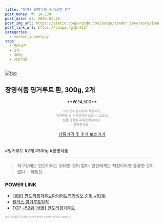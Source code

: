 ```yaml
--- 
title: "특가! 장명식품 핑거루트 환" 
post_money: ₩. 14,500 
post_date: dt. 2020.01.29 
post_img_url: https://static.coupangcdn.com/image/vendor_inventory/images/2018/06/28/15/1/9da0b9ee-7abd-4a4e-a4e4-d0a6a18717c6.jpg 
post_link_url: https://coupa.ng/bnFzLf 
categories: 
  - vendor_inventory 
tags: 
  - 핑거루트 
  - 2개 
  - 300g 
  - 장명식품 
--- 
```

[![foo](https://static.coupangcdn.com/image/vendor_inventory/images/2018/06/28/15/1/9da0b9ee-7abd-4a4e-a4e4-d0a6a18717c6.jpg)](https://coupa.ng/bnFzLf) 

## 장명식품 핑거루트 환, 300g, 2개 
<p style="text-align: center;">**₩ 14,500**</p> 
<p style="text-align: center;"><span style="color: #898c8f; font-family: Georgia,Times,serif; font-size: 0.75em;">2020년01월29일에 작성되어, <br>가격변동 및 추가할인이 있을 수 있으니,<br> 상품 가격을 꼭!확인해주세요.<br>행복하세요~</span> 
</p>	 
<div markdown="0" style="text-align: center;"><a href="https://coupa.ng/bnFzLf" class="btn btn--success">상품가격 및 후기 보러가기</a></div> 
<br><br> 
  #핑거루트 #2개 #300g #장명식품 
<hr> 

> 지구상에는 인간이외는 위대한 것이 없다. 인간에게는 지성이외엔 훌륭한 것이 없다. - 헤밀턴 


### POWER LINK

* <a href="https://blog.naver.com/fasyy4321/221773682762" target="_blank"> [생활] 판도라핑거루트다이어트특가정보 순위 ~52위</a>
* <a href="https://blog.naver.com/fasyy4321/221789308951" target="_blank">웰러스 핑거루트일정</a>
* <a href="https://blog.naver.com/fasyy4321/221782642297" target="_blank"> TOP ~52위 [생활] 판도라핑거루트</a>

<span style="color: #898c8f; font-family: Georgia,Times,serif; font-size: 0.55em;">파트너스활동으로 작성자에게 일정액의 커미션이 제공될수 있습니다.</span> 
